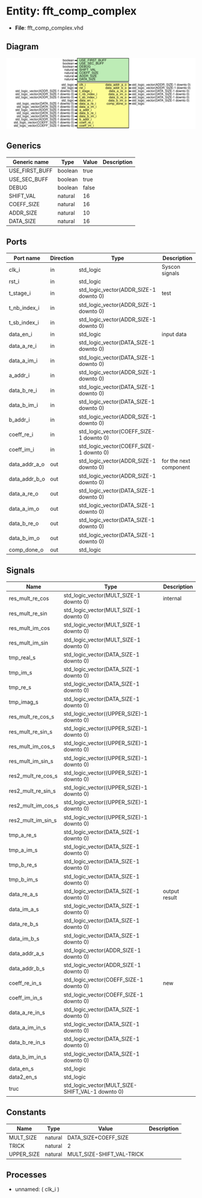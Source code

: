 # Entity: fft_comp_complex

- **File**: fft_comp_complex.vhd
## Diagram

![Diagram](fft_comp_complex.svg "Diagram")
## Generics

| Generic name   | Type    | Value | Description |
| -------------- | ------- | ----- | ----------- |
| USE_FIRST_BUFF | boolean | true  |             |
| USE_SEC_BUFF   | boolean | true  |             |
| DEBUG          | boolean | false |             |
| SHIFT_VAL      | natural | 16    |             |
| COEFF_SIZE     | natural | 16    |             |
| ADDR_SIZE      | natural | 10    |             |
| DATA_SIZE      | natural | 16    |             |
## Ports

| Port name     | Direction | Type                                    | Description            |
| ------------- | --------- | --------------------------------------- | ---------------------- |
| clk_i         | in        | std_logic                               | Syscon signals         |
| rst_i         | in        | std_logic                               |                        |
| t_stage_i     | in        | std_logic_vector(ADDR_SIZE-1 downto 0)  | test                   |
| t_nb_index_i  | in        | std_logic_vector(ADDR_SIZE-1 downto 0)  |                        |
| t_sb_index_i  | in        | std_logic_vector(ADDR_SIZE-1 downto 0)  |                        |
| data_en_i     | in        | std_logic                               | input data             |
| data_a_re_i   | in        | std_logic_vector(DATA_SIZE-1 downto 0)  |                        |
| data_a_im_i   | in        | std_logic_vector(DATA_SIZE-1 downto 0)  |                        |
| a_addr_i      | in        | std_logic_vector(ADDR_SIZE-1 downto 0)  |                        |
| data_b_re_i   | in        | std_logic_vector(DATA_SIZE-1 downto 0)  |                        |
| data_b_im_i   | in        | std_logic_vector(DATA_SIZE-1 downto 0)  |                        |
| b_addr_i      | in        | std_logic_vector(ADDR_SIZE-1 downto 0)  |                        |
| coeff_re_i    | in        | std_logic_vector(COEFF_SIZE-1 downto 0) |                        |
| coeff_im_i    | in        | std_logic_vector(COEFF_SIZE-1 downto 0) |                        |
| data_addr_a_o | out       | std_logic_vector(ADDR_SIZE-1 downto 0)  | for the next component |
| data_addr_b_o | out       | std_logic_vector(ADDR_SIZE-1 downto 0)  |                        |
| data_a_re_o   | out       | std_logic_vector(DATA_SIZE-1 downto 0)  |                        |
| data_a_im_o   | out       | std_logic_vector(DATA_SIZE-1 downto 0)  |                        |
| data_b_re_o   | out       | std_logic_vector(DATA_SIZE-1 downto 0)  |                        |
| data_b_im_o   | out       | std_logic_vector(DATA_SIZE-1 downto 0)  |                        |
| comp_done_o   | out       | std_logic                               |                        |
## Signals

| Name               | Type                                             | Description     |
| ------------------ | ------------------------------------------------ | --------------- |
| res_mult_re_cos    | std_logic_vector(MULT_SIZE-1 downto 0)           |  internal       |
| res_mult_re_sin    | std_logic_vector(MULT_SIZE-1 downto 0)           |                 |
| res_mult_im_cos    | std_logic_vector(MULT_SIZE-1 downto 0)           |                 |
| res_mult_im_sin    | std_logic_vector(MULT_SIZE-1 downto 0)           |                 |
| tmp_real_s         | std_logic_vector(DATA_SIZE-1 downto 0)           |                 |
|  tmp_im_s          | std_logic_vector(DATA_SIZE-1 downto 0)           |                 |
| tmp_re_s           | std_logic_vector(DATA_SIZE-1 downto 0)           |                 |
|  tmp_imag_s        | std_logic_vector(DATA_SIZE-1 downto 0)           |                 |
| res_mult_re_cos_s  | std_logic_vector((UPPER_SIZE)-1 downto 0)        |                 |
| res_mult_re_sin_s  | std_logic_vector((UPPER_SIZE)-1 downto 0)        |                 |
| res_mult_im_cos_s  | std_logic_vector((UPPER_SIZE)-1 downto 0)        |                 |
| res_mult_im_sin_s  | std_logic_vector((UPPER_SIZE)-1 downto 0)        |                 |
| res2_mult_re_cos_s | std_logic_vector((UPPER_SIZE)-1 downto 0)        |                 |
| res2_mult_re_sin_s | std_logic_vector((UPPER_SIZE)-1 downto 0)        |                 |
| res2_mult_im_cos_s | std_logic_vector((UPPER_SIZE)-1 downto 0)        |                 |
| res2_mult_im_sin_s | std_logic_vector((UPPER_SIZE)-1 downto 0)        |                 |
| tmp_a_re_s         | std_logic_vector(DATA_SIZE-1 downto 0)           |                 |
|  tmp_a_im_s        | std_logic_vector(DATA_SIZE-1 downto 0)           |                 |
| tmp_b_re_s         | std_logic_vector(DATA_SIZE-1 downto 0)           |                 |
|  tmp_b_im_s        | std_logic_vector(DATA_SIZE-1 downto 0)           |                 |
| data_re_a_s        | std_logic_vector(DATA_SIZE-1 downto 0)           |  output result  |
| data_im_a_s        | std_logic_vector(DATA_SIZE-1 downto 0)           |                 |
| data_re_b_s        | std_logic_vector(DATA_SIZE-1 downto 0)           |                 |
| data_im_b_s        | std_logic_vector(DATA_SIZE-1 downto 0)           |                 |
| data_addr_a_s      | std_logic_vector(ADDR_SIZE-1 downto 0)           |                 |
| data_addr_b_s      | std_logic_vector(ADDR_SIZE-1 downto 0)           |                 |
| coeff_re_in_s      | std_logic_vector(COEFF_SIZE-1 downto 0)          |  new            |
| coeff_im_in_s      | std_logic_vector(COEFF_SIZE-1 downto 0)          |                 |
| data_a_re_in_s     | std_logic_vector(DATA_SIZE-1 downto 0)           |                 |
| data_a_im_in_s     | std_logic_vector(DATA_SIZE-1 downto 0)           |                 |
| data_b_re_in_s     | std_logic_vector(DATA_SIZE-1 downto 0)           |                 |
| data_b_im_in_s     | std_logic_vector(DATA_SIZE-1 downto 0)           |                 |
| data_en_s          | std_logic                                        |                 |
|  data2_en_s        | std_logic                                        |                 |
| truc               | std_logic_vector(MULT_SIZE-SHIFT_VAL-1 downto 0) |                 |
## Constants

| Name       | Type    | Value                      | Description |
| ---------- | ------- | -------------------------- | ----------- |
| MULT_SIZE  | natural |  DATA_SIZE+COEFF_SIZE      |             |
| TRICK      | natural |  2                         |             |
| UPPER_SIZE | natural |  MULT_SIZE-SHIFT_VAL-TRICK |             |
## Processes
- unnamed: ( clk_i )
